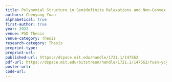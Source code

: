 ```yaml
---
title: Polynomial Structure in Semidefinite Relaxations and Non-Convex Formulations
authors: Chenyang Yuan
alphabetical: true
first-author: true
year: 2022
venue: PhD Thesis
venue-category: Thesis
research-category: Thesis
preprint-type:
preprint-url:
published-url: https://dspace.mit.edu/handle/1721.1/147562
pdf-url: https://dspace.mit.edu/bitstream/handle/1721.1/147562/Yuan-ycy-PhD-EECS-2022-thesis.pdf
poster-url:
code-url:
---
```

